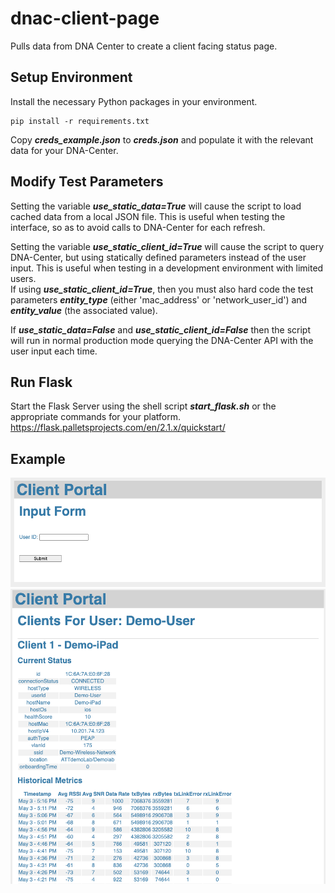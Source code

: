 # dnac-client-page
Pulls data from DNA Center to create a client facing status page.  

## Setup Environment
Install the necessary Python packages in your environment.  
```
pip install -r requirements.txt 
```
Copy ***creds_example.json*** to ***creds.json*** and populate it with the relevant data for your DNA-Center.  

## Modify Test Parameters
Setting the variable ***use_static_data=True*** will cause the script to load cached data from a local JSON file.  This is useful when testing the interface, so as to avoid calls to DNA-Center for each refresh.  

Setting the variable ***use_static_client_id=True*** will cause the script to query DNA-Center, but using statically defined parameters instead of the user input.  This is useful when testing in a development environment with limited users.  
If using ***use_static_client_id=True***, then you must also hard code the test parameters ***entity_type*** (either 'mac_address' or 'network_user_id') and ***entity_value*** (the associated value).  

If ***use_static_data=False*** and ***use_static_client_id=False*** then the script will run in normal production mode querying the DNA-Center API with the user input each time.  

## Run Flask
Start the Flask Server using the shell script ***start_flask.sh*** or the appropriate commands for your platform.  
https://flask.palletsprojects.com/en/2.1.x/quickstart/


## Example

![User Input Form](Client_Portal_Input.png "User Input Form")
![Query Results](Client_Portal_Results.png "Query Results")
